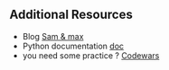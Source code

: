 ## Additional Resources

* Blog [Sam & max](http://sametmax.com/category/programmation/) 
* Python documentation [doc](https://docs.python.org/fr/3/)
* you need some practice ? [Codewars](https://www.codewars.com/)
